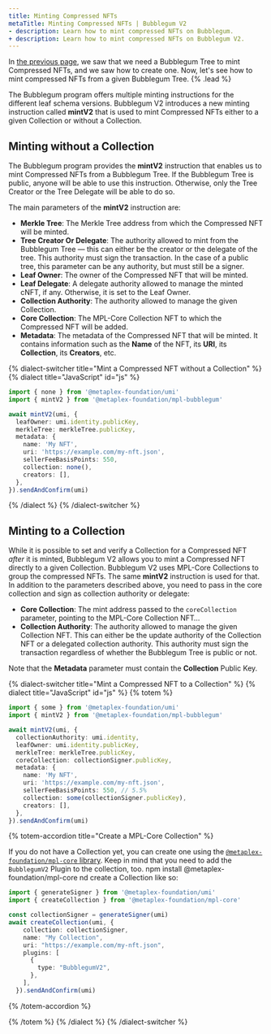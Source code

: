 ```yaml
---
title: Minting Compressed NFTs
metaTitle: Minting Compressed NFTs | Bubblegum V2
- description: Learn how to mint compressed NFTs on Bubblegum.
+ description: Learn how to mint compressed NFTs on Bubblegum V2.
---
```


In [the previous page](/bubblegum-v2/create-trees), we saw that we need a Bubblegum Tree to mint Compressed NFTs, and we saw how to create one. Now, let's see how to mint compressed NFTs from a given Bubblegum Tree. {% .lead %}

The Bubblegum program offers multiple minting instructions for the different leaf schema versions. Bubblegum V2 introduces a new minting instruction called **mintV2** that is used to mint Compressed NFTs either to a given Collection or without a Collection.

## Minting without a Collection

The Bubblegum program provides the **mintV2** instruction that enables us to mint Compressed NFTs from a Bubblegum Tree. If the Bubblegum Tree is public, anyone will be able to use this instruction. Otherwise, only the Tree Creator or the Tree Delegate will be able to do so.

The main parameters of the **mintV2** instruction are:

- **Merkle Tree**: The Merkle Tree address from which the Compressed NFT will be minted.
- **Tree Creator Or Delegate**: The authority allowed to mint from the Bubblegum Tree — this can either be the creator or the delegate of the tree. This authority must sign the transaction. In the case of a public tree, this parameter can be any authority, but must still be a signer.
- **Leaf Owner**: The owner of the Compressed NFT that will be minted.
- **Leaf Delegate**: A delegate authority allowed to manage the minted cNFT, if any. Otherwise, it is set to the Leaf Owner.
- **Collection Authority**: The authority allowed to manage the given Collection.
- **Core Collection**: The MPL-Core Collection NFT to which the Compressed NFT will be added.
- **Metadata**: The metadata of the Compressed NFT that will be minted. It contains information such as the **Name** of the NFT, its **URI**, its **Collection**, its **Creators**, etc.

{% dialect-switcher title="Mint a Compressed NFT without a Collection" %}
{% dialect title="JavaScript" id="js" %}

```ts
import { none } from '@metaplex-foundation/umi'
import { mintV2 } from '@metaplex-foundation/mpl-bubblegum'

await mintV2(umi, {
  leafOwner: umi.identity.publicKey,
  merkleTree: merkleTree.publicKey,
  metadata: {
    name: 'My NFT',
    uri: 'https://example.com/my-nft.json',
    sellerFeeBasisPoints: 550, 
    collection: none(),
    creators: [],
  },
}).sendAndConfirm(umi)
```

{% /dialect %}
{% /dialect-switcher %}

## Minting to a Collection

While it is possible to set and verify a Collection for a Compressed NFT _after_ it is minted, Bubblegum V2 allows you to mint a Compressed NFT directly to a given Collection. Bubblegum V2 uses MPL-Core Collections to group the compressed NFTs. The same **mintV2** instruction is used for that. In addition to the parameters described above, you need to pass in the core collection and sign as collection authority or delegate:

- **Core Collection**: The mint address passed to the `coreCollection` parameter, pointing to the MPL-Core Collection NFT…
- **Collection Authority**: The authority allowed to manage the given Collection NFT. This can either be the update authority of the Collection NFT or a delegated collection authority. This authority must sign the transaction regardless of whether the Bubblegum Tree is public or not.

Note that the **Metadata** parameter must contain the **Collection** Public Key.

{% dialect-switcher title="Mint a Compressed NFT to a Collection" %}
{% dialect title="JavaScript" id="js" %}
{% totem %}

```ts
import { some } from '@metaplex-foundation/umi'
import { mintV2 } from '@metaplex-foundation/mpl-bubblegum'

await mintV2(umi, {
  collectionAuthority: umi.identity,
  leafOwner: umi.identity.publicKey,
  merkleTree: merkleTree.publicKey,
  coreCollection: collectionSigner.publicKey,
  metadata: {
    name: 'My NFT',
    uri: 'https://example.com/my-nft.json',
    sellerFeeBasisPoints: 550, // 5.5%
    collection: some(collectionSigner.publicKey),
    creators: [],
  },
}).sendAndConfirm(umi)
```

{% totem-accordion title="Create a MPL-Core Collection" %}

If you do not have a Collection yet, you can create one using the [`@metaplex-foundation/mpl-core` library](https://developers.metaplex.com/core/collections#creating-a-collection-with-plugins). Keep in mind that you need to add the `BubblegumV2` Plugin to the collection, too.
npm install @metaplex-foundation/mpl-core
nd create a Collection like so:

```ts
import { generateSigner } from '@metaplex-foundation/umi'
import { createCollection } from '@metaplex-foundation/mpl-core'

const collectionSigner = generateSigner(umi)
await createCollection(umi, {
    collection: collectionSigner,
    name: "My Collection",
    uri: "https://example.com/my-nft.json",
    plugins: [
      {
        type: "BubblegumV2",
      },
    ],
  }).sendAndConfirm(umi)
```

{% /totem-accordion %}

{% /totem %}
{% /dialect %}
{% /dialect-switcher %}
